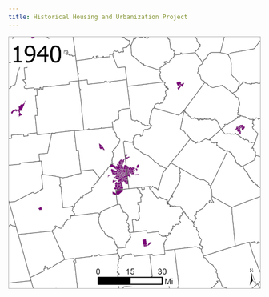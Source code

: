 ```yaml
---
title: Historical Housing and Urbanization Project
---
```


![Historical Urbanization Pattern in the Atlanta Area](/Projects/atl.gif)
